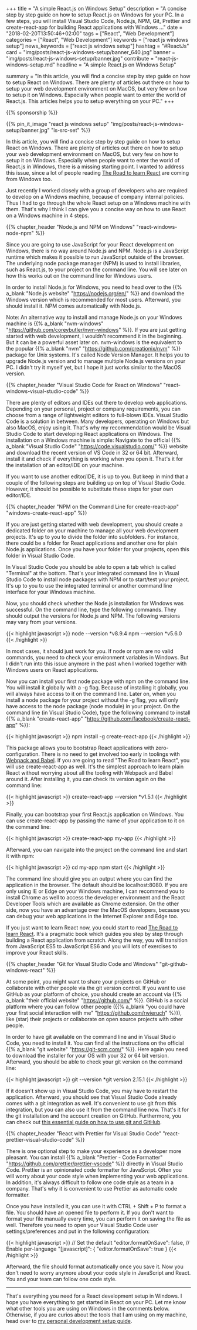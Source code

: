 +++
title = "A simple React.js on Windows Setup"
description = "A concise step by step guide on how to setup React.js on Windows for your PC. In a few steps, you will install Visual Studio Code, Node.js, NPM, Git, Prettier and create-react-app for building React applications with Windows ..."
date = "2018-02-20T13:50:46+02:00"
tags = ["React", "Web Development"]
categories = ["React", "Web Development"]
keywords = ["react js windows setup"]
news_keywords = ["react js windows setup"]
hashtag = "#ReactJs"
card = "img/posts/react-js-windows-setup/banner_640.jpg"
banner = "img/posts/react-js-windows-setup/banner.jpg"
contribute = "react-js-windows-setup.md"
headline = "A simple React.js on Windows Setup"

summary = "In this article, you will find a concise step by step guide on how to setup React on Windows. There are plenty of articles out there on how to setup your web development environment on MacOS, but very few on how to setup it on Windows. Especially when people want to enter the world of React.js. This articles helps you to setup everything on your PC."
+++

{{% sponsorship %}}

{{% pin_it_image "react js windows setup" "img/posts/react-js-windows-setup/banner.jpg" "is-src-set" %}}

In this article, you will find a concise step by step guide on how to setup React on Windows. There are plenty of articles out there on how to setup your web development environment on MacOS, but very few on how to setup it on Windows. Especially when people want to enter the world of React.js in Windows, there is a missing starting point. I wanted to address this issue, since a lot of people reading [The Road to learn React](https://www.robinwieruch.de/the-road-to-learn-react/) are coming from Windows too.

Just recently I worked closely with a group of developers who are required to develop on a Windows machine, because of company internal policies. Thus I had to go through the whole React setup on a Windows machine with them. That's why I think I can give you a concise way on how to use React on a Windows machine in 4 steps.

{{% chapter_header "Node.js and NPM on Windows" "react-windows-node-npm" %}}

Since you are going to use JavaScript for your React development on Windows, there is no way around Node.js and NPM. Node.js is a JavaScript runtime which makes it possible to run JavaScript outside of the browser. The underlying node package manager (NPM) is used to install libraries, such as React.js, to your project on the command line. You will see later on how this works out on the command line for Windows users.

In order to install Node.js for Windows, you need to head over to the {{% a_blank "Node.js website" "https://nodejs.org/en/" %}} and download the Windows version which is recommended for most users. Afterward, you should install it. NPM comes automatically with Node.js.

Note: An alternative way to install and manage Node.js on your Windows machine is {{% a_blank "nvm-windows" "https://github.com/coreybutler/nvm-windows" %}}. If you are just getting started with web development, I wouldn't recommend it in the beginning. But it can be a powerful asset later on. nvm-windows is the equivalent to the popular {{% a_blank "nvm" "https://github.com/creationix/nvm" %}} package for Unix systems. It's called Node Version Manager. It helps you to upgrade Node.js version and to manage multiple Node.js versions on your PC. I didn't try it myself yet, but I hope it just works similar to the MacOS version.

{{% chapter_header "Visual Studio Code for React on Windows" "react-windows-visual-studio-code" %}}

There are plenty of editors and IDEs out there to develop web applications. Depending on your personal, project or company requirements, you can choose from a range of lightweight editors to full-blown IDEs. Visual Studio Code is a solution in between. Many developers, operating on Windows but also MacOS, enjoy using it. That's why my recommendation would be Visual Studio Code to start developing React applications on Windows. The installation on a Windows machine is simple: Navigate to the official {{% a_blank "Visual Studio Code" "https://code.visualstudio.com/" %}} website and download the recent version of VS Code in 32 or 64 bit. Afterward, install it and check if everything is working when you open it. That's it for the installation of an editor/IDE on your machine.

If you want to use another editor/IDE, it is up to you. But keep in mind that a couple of the following steps are building up on top of Visual Studio Code. However, it should be possible to substitute these steps for your own editor/IDE.

{{% chapter_header "NPM on the Command Line for create-react-app" "windows-create-react-app" %}}

If you are just getting started with web development, you should create a dedicated folder on your machine to manage all your web development projects. It's up to you to divide the folder into subfolders. For instance, there could be a folder for React applications and another one for plain Node.js applications. Once you have your folder for your projects, open this folder in Visual Studio Code.

In Visual Studio Code you should be able to open a tab which is called "Terminal" at the bottom. That's your integrated command line in Visual Studio Code to install node packages with NPM or to start/test your project. It's up to you to use the integrated terminal or another command line interface for your Windows machine.

Now, you should check whether the Node.js installation for Windows was successful. On the command line, type the following commands. They should output the versions for Node.js and NPM. The following versions may vary from your versions.

{{< highlight javascript >}}
node --version
*v8.9.4
npm --version
*v5.6.0
{{< /highlight >}}

In most cases, it should just work for you. If node or npm are no valid commands, you need to check your environment variables in Windows. But I didn't run into this issue anymore in the past when I worked together with Windows users on React applications.

Now you can install your first node package with npm on the command line. You will install it globally with a -g flag. Because of installing it globally, you will always have access to it on the command line. Later on, when you install a node package for your project without the -g flag, you will only have access to the node package (node module) in your project. On the command line (in Visual Studio Code), type the following command to install {{% a_blank "create-react-app" "https://github.com/facebook/create-react-app" %}}:

{{< highlight javascript >}}
npm install -g create-react-app
{{< /highlight >}}

This package allows you to bootstrap React applications with zero-configuration. There is no need to get involved too early in toolings with [Webpack and Babel](https://github.com/rwieruch/minimal-react-webpack-babel-setup). If you are going to read "The Road to learn React", you will use create-react-app as well. It's the simplest approach to learn plain React without worrying about all the tooling with Webpack and Babel around it. After installing it, you can check its version again on the command line:

{{< highlight javascript >}}
create-react-app --version
*v1.5.1
{{< /highlight >}}

Finally, you can bootstrap your first React.js application on Windows. You can use create-react-app by passing the name of your application to it on the command line:

{{< highlight javascript >}}
create-react-app my-app
{{< /highlight >}}

Afterward, you can navigate into the project on the command line and start it with npm:

{{< highlight javascript >}}
cd my-app
npm start
{{< /highlight >}}

The command line should give you an output where you can find the application in the browser. The default should be localhost:8080. If you are only using IE or Edge on your Windows machine, I can recommend you to install Chrome as well to access the developer environment and the React Developer Tools which are available as Chrome extension. On the other side, now you have an advantage over the MacOS developers, because you can debug your web applications in the Internet Explorer and Edge too.

If you just want to learn React now, you could start to read [The Road to learn React](https://www.robinwieruch.de/the-road-to-learn-react/). It's a pragmatic book which guides you step by step through building a React application from scratch. Along the way, you will transition from JavaScript ES5 to JavaScript ES6 and you will lots of exercises to improve your React skills.

{{% chapter_header "Git for Visual Studio Code and Windows" "git-github-windows-react" %}}

At some point, you might want to share your projects on GitHub or collaborate with other people via the git version control. If you want to use GitHub as your platform of choice, you should create an account via {{% a_blank "their official website" "https://github.com/" %}}. GitHub is a social platform where you can follow other people ({{% a_blank "you could have your first social interaction with me" "https://github.com/rwieruch" %}}), like (star) their projects or collaborate on open source projects with other people.

In order to have git available on the command line and in Visual Studio Code, you need to install it. You can find all the instructions on the official {{% a_blank "git website" "https://git-scm.com/" %}}. Here again you need to download the installer for your OS with your 32 or 64 bit version. Afterward, you should be able to check your git version on the command line:

{{< highlight javascript >}}
git --version
*git version 2.15.1
{{< /highlight >}}

If it doesn't show up in Visual Studio Code, you may have to restart the application. Afterward, you should see that Visual Studio Code already comes with a git integration as well. It's convenient to use git from this integration, but you can also use it from the command line now. That's it for the git installation and the account creation on GitHub. Furthermore, you can check out [this essential guide on how to use git and GitHub](https://www.robinwieruch.de/git-essential-commands/).

{{% chapter_header "React with Prettier for Visual Studio Code" "react-prettier-visual-studio-code" %}}

There is one optional step to make your experience as a developer more pleasant. You can install {{% a_blank "Prettier - Code Formatter" "https://github.com/prettier/prettier-vscode" %}} directly in Visual Studio Code. Prettier is an opinionated code formatter for JavaScript. Often you will worry about your code style when implementing your web applications. In addition, it's always difficult to follow one code style as a team in a company. That's why it is convenient to use Prettier as automatic code formatter.

Once you have installed it, you can use it with CTRL + Shift + P to format a file. You should have an opened file to perform it. If you don't want to format your file manually every time, you can perform it on saving the file as well. Therefore you need to open your Visual Studio Code user settings/preferences and put in the following configuration:

{{< highlight javascript >}}
// Set the default
"editor.formatOnSave": false,
// Enable per-language
"[javascript]": {
    "editor.formatOnSave": true
}
{{< /highlight >}}

Afterward, the file should format automatically once you save it. Now you don't need to worry anymore about your code style in JavaScript and React. You and your team can follow one code style.

<hr class="section-divider">

That's everything you need for a React development setup in Windows. I hope you have everything to get started in React on your PC. Let me know what other tools you are using on Windows in the comments below. Otherwise, if you are curios about the tools that I am using on my machine, head over to [my personal development setup guide](https://www.robinwieruch.de/developer-setup).
